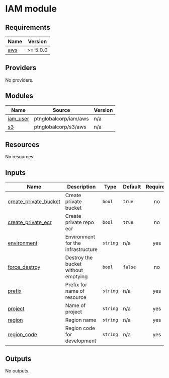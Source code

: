 # IAM module
<!-- BEGIN_TF_DOCS -->
## Requirements

| Name | Version |
|------|---------|
| <a name="requirement_aws"></a> [aws](#requirement\_aws) | >= 5.0.0 |

## Providers

No providers.

## Modules

| Name | Source | Version |
|------|--------|---------|
| <a name="module_iam_user"></a> [iam\_user](#module\_iam\_user) | ptnglobalcorp/iam/aws | n/a |
| <a name="module_s3"></a> [s3](#module\_s3) | ptnglobalcorp/s3/aws | n/a |

## Resources

No resources.

## Inputs

| Name | Description | Type | Default | Required |
|------|-------------|------|---------|:--------:|
| <a name="input_create_private_bucket"></a> [create\_private\_bucket](#input\_create\_private\_bucket) | Create private bucket | `bool` | `true` | no |
| <a name="input_create_private_ecr"></a> [create\_private\_ecr](#input\_create\_private\_ecr) | Create private repo ecr | `bool` | `true` | no |
| <a name="input_environment"></a> [environment](#input\_environment) | Environment for the infrastructure | `string` | n/a | yes |
| <a name="input_force_destroy"></a> [force\_destroy](#input\_force\_destroy) | Destroy the bucket without emptying | `bool` | `false` | no |
| <a name="input_prefix"></a> [prefix](#input\_prefix) | Prefix for name of resource | `string` | n/a | yes |
| <a name="input_project"></a> [project](#input\_project) | Name of project | `string` | n/a | yes |
| <a name="input_region"></a> [region](#input\_region) | Region name | `string` | n/a | yes |
| <a name="input_region_code"></a> [region\_code](#input\_region\_code) | Region code for development | `string` | n/a | yes |

## Outputs

No outputs.
<!-- END_TF_DOCS -->